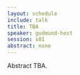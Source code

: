 ```yaml
---
layout: schedule
include: talk
title: TBA
speaker: gudmund-host
session: s01
abstract: none
---
```


Abstract TBA.
